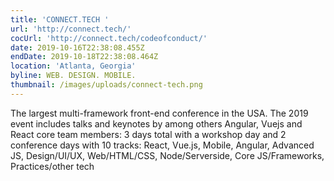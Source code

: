 ```yaml
---
title: 'CONNECT.TECH '
url: 'http://connect.tech/'
cocUrl: 'http://connect.tech/codeofconduct/'
date: 2019-10-16T22:38:08.455Z
endDate: 2019-10-18T22:38:08.464Z
location: 'Atlanta, Georgia'
byline: WEB. DESIGN. MOBILE.
thumbnail: /images/uploads/connect-tech.png
---
```

The largest multi-framework front-end conference in the USA. The 2019 event includes talks and keynotes by among others Angular, Vuejs and React core team members: 3 days total with a workshop day and 2 conference days with 10  tracks: React, Vue.js, Mobile, Angular, Advanced JS, Design/UI/UX, Web/HTML/CSS, Node/Serverside, Core JS/Frameworks, Practices/other tech

